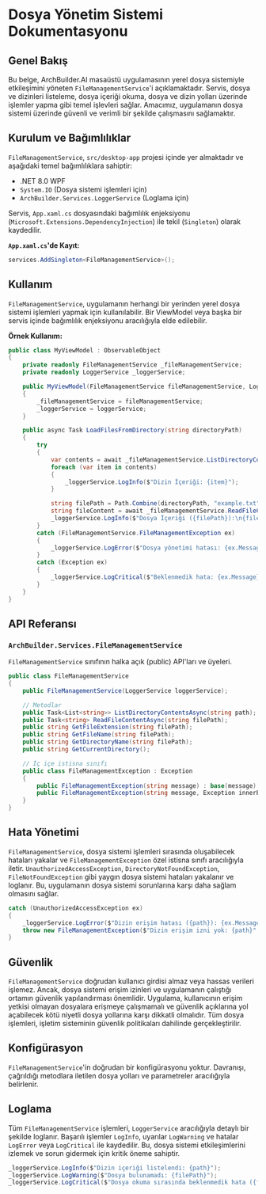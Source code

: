 # Dosya Yönetim Sistemi Dokumentasyonu

## Genel Bakış
Bu belge, ArchBuilder.AI masaüstü uygulamasının yerel dosya sistemiyle etkileşimini yöneten `FileManagementService`'i açıklamaktadır. Servis, dosya ve dizinleri listeleme, dosya içeriği okuma, dosya ve dizin yolları üzerinde işlemler yapma gibi temel işlevleri sağlar. Amacımız, uygulamanın dosya sistemi üzerinde güvenli ve verimli bir şekilde çalışmasını sağlamaktır.

## Kurulum ve Bağımlılıklar
`FileManagementService`, `src/desktop-app` projesi içinde yer almaktadır ve aşağıdaki temel bağımlılıklara sahiptir:
- .NET 8.0 WPF
- `System.IO` (Dosya sistemi işlemleri için)
- `ArchBuilder.Services.LoggerService` (Loglama için)

Servis, `App.xaml.cs` dosyasındaki bağımlılık enjeksiyonu (`Microsoft.Extensions.DependencyInjection`) ile tekil (`Singleton`) olarak kaydedilir.

**`App.xaml.cs`'de Kayıt:**
```csharp
services.AddSingleton<FileManagementService>();
```

## Kullanım
`FileManagementService`, uygulamanın herhangi bir yerinden yerel dosya sistemi işlemleri yapmak için kullanılabilir. Bir ViewModel veya başka bir servis içinde bağımlılık enjeksiyonu aracılığıyla elde edilebilir.

**Örnek Kullanım:**
```csharp
public class MyViewModel : ObservableObject
{
    private readonly FileManagementService _fileManagementService;
    private readonly LoggerService _loggerService;

    public MyViewModel(FileManagementService fileManagementService, LoggerService loggerService)
    {
        _fileManagementService = fileManagementService;
        _loggerService = loggerService;
    }

    public async Task LoadFilesFromDirectory(string directoryPath)
    {
        try
        {
            var contents = await _fileManagementService.ListDirectoryContentsAsync(directoryPath);
            foreach (var item in contents)
            {
                _loggerService.LogInfo($"Dizin İçeriği: {item}");
            }

            string filePath = Path.Combine(directoryPath, "example.txt");
            string fileContent = await _fileManagementService.ReadFileContentAsync(filePath);
            _loggerService.LogInfo($"Dosya İçeriği ({filePath}):\n{fileContent}");
        }
        catch (FileManagementService.FileManagementException ex)
        {
            _loggerService.LogError($"Dosya yönetimi hatası: {ex.Message}");
        }
        catch (Exception ex)
        {
            _loggerService.LogCritical($"Beklenmedik hata: {ex.Message}");
        }
    }
}
```

## API Referansı
### `ArchBuilder.Services.FileManagementService`
`FileManagementService` sınıfının halka açık (public) API'ları ve üyeleri.

```csharp
public class FileManagementService
{
    public FileManagementService(LoggerService loggerService);

    // Metodlar
    public Task<List<string>> ListDirectoryContentsAsync(string path);
    public Task<string> ReadFileContentAsync(string filePath);
    public string GetFileExtension(string filePath);
    public string GetFileName(string filePath);
    public string GetDirectoryName(string filePath);
    public string GetCurrentDirectory();

    // İç içe istisna sınıfı
    public class FileManagementException : Exception
    {
        public FileManagementException(string message) : base(message) { }
        public FileManagementException(string message, Exception innerException) : base(message, innerException) { }
    }
}
```

## Hata Yönetimi
`FileManagementService`, dosya sistemi işlemleri sırasında oluşabilecek hataları yakalar ve `FileManagementException` özel istisna sınıfı aracılığıyla iletir. `UnauthorizedAccessException`, `DirectoryNotFoundException`, `FileNotFoundException` gibi yaygın dosya sistemi hataları yakalanır ve loglanır. Bu, uygulamanın dosya sistemi sorunlarına karşı daha sağlam olmasını sağlar.

```csharp
catch (UnauthorizedAccessException ex)
{
    _loggerService.LogError($"Dizin erişim hatası ({path}): {ex.Message}", ex);
    throw new FileManagementException($"Dizin erişim izni yok: {path}", ex);
}
```

## Güvenlik
`FileManagementService` doğrudan kullanıcı girdisi almaz veya hassas verileri işlemez. Ancak, dosya sistemi erişim izinleri ve uygulamanın çalıştığı ortamın güvenlik yapılandırması önemlidir. Uygulama, kullanıcının erişim yetkisi olmayan dosyalara erişmeye çalışmamalı ve güvenlik açıklarına yol açabilecek kötü niyetli dosya yollarına karşı dikkatli olmalıdır. Tüm dosya işlemleri, işletim sisteminin güvenlik politikaları dahilinde gerçekleştirilir.

## Konfigürasyon
`FileManagementService`'in doğrudan bir konfigürasyonu yoktur. Davranışı, çağrıldığı metodlara iletilen dosya yolları ve parametreler aracılığıyla belirlenir.

## Loglama
Tüm `FileManagementService` işlemleri, `LoggerService` aracılığıyla detaylı bir şekilde loglanır. Başarılı işlemler `LogInfo`, uyarılar `LogWarning` ve hatalar `LogError` veya `LogCritical` ile kaydedilir. Bu, dosya sistemi etkileşimlerini izlemek ve sorun gidermek için kritik öneme sahiptir.

```csharp
_loggerService.LogInfo($"Dizin içeriği listelendi: {path}");
_loggerService.LogWarning($"Dosya bulunamadı: {filePath}");
_loggerService.LogCritical($"Dosya okuma sırasında beklenmedik hata ({filePath}): {ex.Message}", ex);
```


